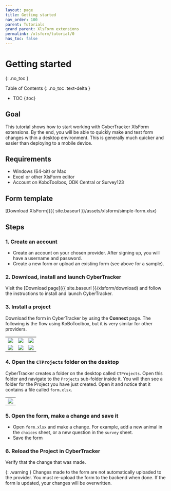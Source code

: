 ```yaml
---
layout: page
title: Getting started
nav_order: 100
parent: Tutorials
grand_parent: XlsForm extensions
permalink: /xlsform/tutorial/0
has_toc: false
---
```

Getting started
========================
{: .no_toc }

Table of Contents
{: .no_toc .text-delta }

- TOC
{:toc}

## Goal
This tutorial shows how to start working with CyberTracker XlsForm extensions. By the end, you will be able to quickly make and test form changes within a desktop environment. This is generally much quicker and easier than deploying to a mobile device.

## Requirements
- Windows (64-bit) or Mac
- Excel or other XlsForm editor
- Account on KoboToolbox, ODK Central or Survey123

## Form template
[Download XlsForm]({{ site.baseurl }}/assets/xlsform/simple-form.xlsx)

## Steps
### 1. Create an account
- Create an account on your chosen provider. After signing up, you will have a username and password. 
- Create a new form or upload an existing form (see above for a sample).

### 2. Download, install and launch CyberTracker
Visit the [Download page]({{ site.baseurl }}/xlsform/download) and follow the instructions to install and launch CyberTracker. 

### 3. Install a project 
Download the form in CyberTracker by using the **Connect** page. The following is the flow using KoBoToolbox, but it is very similar for other providers.
<table>
<tr>
<td><img src="{{ site.baseurl }}/assets/xlsform/tutorial-0a.png" /></td>
<td><img src="{{ site.baseurl }}/assets/xlsform/tutorial-0b.png" /></td>
<td><img src="{{ site.baseurl }}/assets/xlsform/tutorial-0c.png" /></td>
</tr>
<tr>
<td><img src="{{ site.baseurl }}/assets/xlsform/tutorial-0d.png" /></td>
<td><img src="{{ site.baseurl }}/assets/xlsform/tutorial-0e.png" /></td>
<td><img src="{{ site.baseurl }}/assets/xlsform/tutorial-0f.png" /></td>
</tr>
</table>

### 4. Open the `CTProjects` folder on the desktop
CyberTracker creates a folder on the desktop called `CTProjects`. Open this folder and navigate to the `Projects` sub-folder inside it. You will then see a folder for the Project you have just created. Open it and notice that it contains a file called `form.xlsx`.
<table>
<tr>
<td><img src="{{ site.baseurl }}/assets/xlsform/tutorial-0g.png" /></td>
</tr>
</table>

### 5. Open the form, make a change and save it
- Open `form.xlsx` and make a change. For example, add a new animal in the `choices` sheet, or a new question in the `survey` sheet. 
- Save the form

### 6. Reload the Project in CyberTracker
Verify that the change that was made.

{: .warning }
Changes made to the form are not automatically uploaded to the provider. You must re-upload the form to the backend when done. If the form is updated, your changes will be overwritten. 
